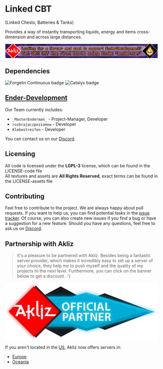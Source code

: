 # Linked CBT
(Linked Chests, Batteries & Tanks)

Provides a way of instantly transporting liquids, energy and items cross-dimension and across large distances.

<a href="https://www.akliz.net/enderman"><img src="https://github.com/Ender-Development/PatchouliBooks/raw/master/banner.png" align="center"/></a>

## Dependencies

![Forgelin Continuous badge](https://img.shields.io/badge/required-Forgelin--Continuous-gray?style=flat-square&labelColor=red&link=https://www.curseforge.com/minecraft/mc-mods/forgelin-continuous)
![Catalyx badge](https://img.shields.io/badge/required-Catalyx-gray?style=flat-square&labelColor=red&link=https://www.curseforge.com/minecraft/mc-mods/catalyx)

## [Ender-Development](https://github.com/Ender-Development)

Our Team currently includes:

- `_MasterEnderman_` - Project-Manager, Developer
- `rozbrajaczpoziomow` - Developer
- `Klebestreifen` - Developer

You can contact us on our [Discord](https://discord.gg/JF7x2vG).

## Licensing
All code is licensed under the **LGPL-3** license, which can be found in the LICENSE-code file  
All textures and assets are **All Rights Reserved**, exact terms can be found in the LICENSE-assets file

## Contributing

Feel free to contribute to the project. We are always happy about pull requests.
If you want to help us, you can find potential tasks in
the [issue tracker](https://github.com/Ender-Development/LinkedCBT/issues).
Of course, you can also create new issues if you find a bug or have a suggestion for a new feature.
Should you have any questions, feel free to ask us on [Discord](https://discord.gg/JF7x2vG).

## Partnership with Akliz

> It's a pleasure to be partnered with Akliz. Besides being a fantastic server provider, which makes it incredibly easy
> to set up a server of your choice, they help me to push myself and the quality of my projects to the next level.
> Furthermore, you can click on the banner below to get a discount. :')

<a href="https://www.akliz.net/enderman"><img src="https://github.com/MasterEnderman/Zerblands-Remastered/raw/master/Akliz_Partner.png" align="center"/></a>

If you aren't located in the [US](https://www.akliz.net/enderman), Akliz now offers servers in:

- [Europe](https://www.akliz.net/enderman-eu)
- [Oceania](https://www.akliz.net/enderman-oce)

